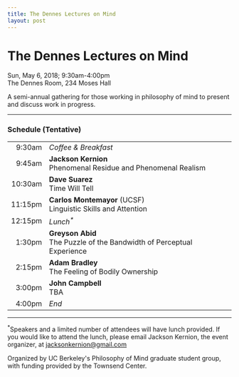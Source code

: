 ```yaml
---
title: The Dennes Lectures on Mind
layout: post
---
```


# The Dennes Lectures on Mind  
<i class="fa fa-calendar"></i> Sun, May 6, 2018; 9:30am-4:00pm  
<i class="fa fa-map-marker"></i> The Dennes Room, 234 Moses Hall

A semi-annual gathering for those working in philosophy of mind to present and discuss work in progress. 

---

### Schedule (Tentative)

|   |   |
| ---: | :--- |
| 9:30am | *Coffee & Breakfast* |
| 9:45am | **Jackson Kernion** <br/> Phenomenal Residue and Phenomenal Realism |
| 10:30am | **Dave Suarez** <br/> Time Will Tell |
| 11:15pm | **Carlos Montemayor** (UCSF) <br/> Linguistic Skills and Attention |
| 12:15pm | _Lunch<sup>*</sup>_ |
| 1:30pm | **Greyson Abid** <br/> The Puzzle of the Bandwidth of Perceptual Experience|
| 2:15pm| **Adam Bradley** <br/> The Feeling of Bodily Ownership |
| 3:00pm |  **John Campbell** <br/> TBA|
| 4:00pm |  *End*|

---

<sup>*</sup>Speakers and a limited number of attendees will have lunch provided. If you would like to attend the lunch, please email Jackson Kernion, the event organizer, at jacksonkernion@gmail.com

Organized by UC Berkeley's Philosophy of Mind graduate student group, with funding provided by the Townsend Center.
